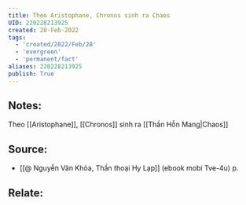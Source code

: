```yaml
---
title: Theo Aristophane, Chronos sinh ra Chaos
UID: 220228213925
created: 28-Feb-2022
tags:
  - 'created/2022/Feb/28'
  - 'evergreen'
  - 'permanent/fact'
aliases: 220228213925
publish: True
---
```

## Notes:
Theo [[Aristophane]], [[Chronos]] sinh ra [[Thần Hỗn Mang|Chaos]]

## Source:
- [[@ Nguyễn Văn Khỏa, Thần thoại Hy Lạp]] (ebook mobi Tve-4u) p.

## Relate:
